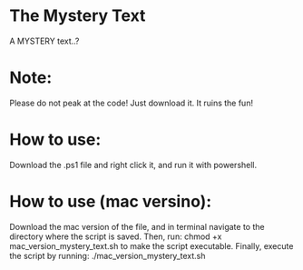 # The Mystery Text
A MYSTERY text..?

# Note:
Please do not peak at the code! Just download it. It ruins the fun!

# How to use:
Download the .ps1 file and right click it, and run it with powershell.

# How to use (mac versino): 
Download the mac version of the file, and in terminal navigate to the directory where the script is saved. Then, run: chmod +x mac_version_mystery_text.sh to make the script executable. Finally, execute the script by running: ./mac_version_mystery_text.sh


